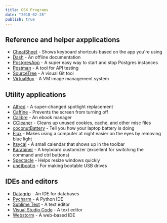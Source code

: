 ```yaml
---
title: OSX Programs
date: "2018-02-28"
publish: true
---
```


## Reference and helper axpplications

- [CheatSheet](https://www.cheatsheetapp.com/CheatSheet/) - Shows keyboard shortcuts based on the app you're using
- [Dash](https://kapeli.com/dash) - An offline documentation
- [PostgresApp](https://postgresapp.com/) - A super easy way to start and stop Postgres instances
- [Postman](https://www.getpostman.com/) - A tool for API testing
- [SourceTree](https://www.sourcetreeapp.com/) - A visual Git tool
- [VirtualBox](https://www.virtualbox.org/) - A VM image management system

## Utility applications

- [Alfred](https://www.alfredapp.com/) - A super-changed spotlight replacement
- [Caffine](http://lightheadsw.com/caffeine/) - Prevents the screen from turning off
- [Calibre](https://calibre-ebook.com/) - An ebook manager
- [CCleaner](https://www.ccleaner.com/ccleaner-mac) - Cleans up unused cookies, cache, and other misc files
- [coconutBattery](http://www.coconut-flavour.com/coconutbattery/) - Tell you how your laptop battery is doing
- [Flux](https://justgetflux.com/) - Makes using a computer at night easier on the eyes by removing blue light
- [Itsycal](https://www.mowglii.com/itsycal/) - A small calendar that shows up in the toolbar
- [Karabiner](https://pqrs.org/osx/karabiner/) - A keyboard customizer (excellent for switching the command and ctrl buttons)
- [Spectacle](https://www.spectacleapp.com/) - Helps resize windows quickly
- [unetbootin](https://unetbootin.github.io/) - For making bootable USB drives

## IDEs and editors

- [Datagrip](https://www.jetbrains.com/datagrip/) - An IDE for databases
- [Pycharm](https://www.jetbrains.com/pycharm/) - A Python IDE
- [Sublime Text](https://www.sublimetext.com/) - A text editor
- [Visual Studio Code](https://code.visualstudio.com/) - A text editor
- [Webstorm](https://www.jetbrains.com/webstorm/) - A web-based IDE